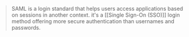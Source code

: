> SAML is a login standard that helps users access applications based on sessions in another context. it's a [[Single Sign-On (SSO)]] login method offering more secure authentication than usernames and passwords.